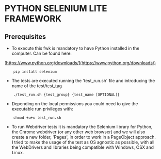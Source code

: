 # PYTHON SELENIUM LITE FRAMEWORK


## Prerequisites

* To execute this fwk is mandatory to have Python installed in the computer. Can be found here:

[https://www.python.org/downloads/](https://www.python.org/downloads/)
```
    pip install selenium
```

* The tests are executed running the 'test_run.sh' file and introducing the name of the test/test_tag

```
    ./test_run.sh {test_group} {test_name [OPTIONAL]}
```
* Depending on the local permissions you could need to give the executable run privileges with:

```
    chmod +u+x test_run.sh
```

* To run Webdriver tests it is mandatory the Selenium library for Python, the Chrome webdriver (or any other web browser) and we will also create a new folder, 'Pages', in order to work in a PageObject approach. I tried to make the usage of the test as OS agnostic as possible, with all the WebDrivers and libraries being compatible with Windows, OSX and Linux.
